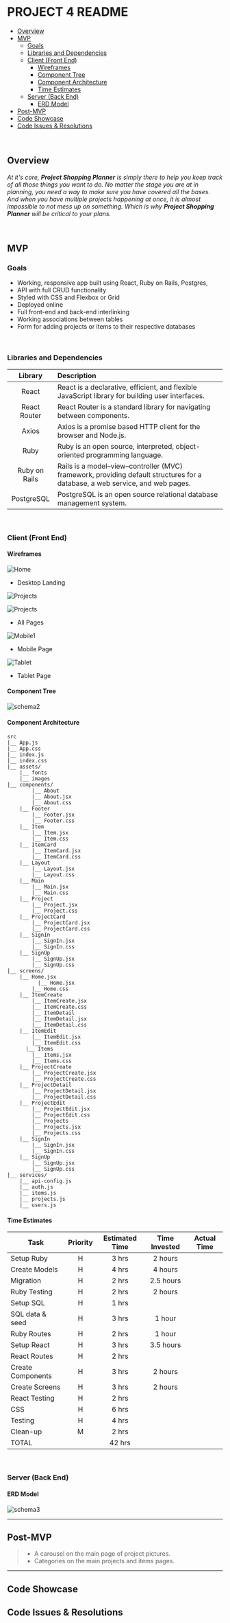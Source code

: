 # PROJECT 4 README <!-- omit in toc -->

- [Overview](#overview)
- [MVP](#mvp)
  - [Goals](#goals)
  - [Libraries and Dependencies](#libraries-and-dependencies)
  - [Client (Front End)](#client-front-end)
    - [Wireframes](#wireframes)
    - [Component Tree](#component-tree)
    - [Component Architecture](#component-architecture)
    - [Time Estimates](#time-estimates)
  - [Server (Back End)](#server-back-end)
    - [ERD Model](#erd-model)
- [Post-MVP](#post-mvp)
- [Code Showcase](#code-showcase)
- [Code Issues & Resolutions](#code-issues--resolutions)

<br>

## Overview

_At it's core, **Project Shopping Planner** is simply there to help you keep track of all those things you want to do. No matter the stage you are at in planning, you need a way to make sure you have covered all the bases. And when you have multiple projects happening at once, it is almost impossible to not mess up on something. Which is why **Project Shopping Planner** will be critical to your plans._

<br>

## MVP

### Goals

- Working, responsive app built using React, Ruby on Rails, Postgres, 
- API with full CRUD functionality
- Styled with CSS and Flexbox or Grid
- Deployed online
- Full front-end and back-end interlinking
- Working associations between tables
- Form for adding projects or items to their respective databases

<br>

### Libraries and Dependencies

|    Library     | Description                                                  |
| :------------: | :----------------------------------------------------------- |
|     React      | React is a declarative, efficient, and flexible JavaScript library for building user interfaces. |
|  React Router  | React Router is a standard library for navigating between components. |
| Axios | Axios is a promise based HTTP client for the browser and Node.js. |
|      Ruby      | Ruby is an open source, interpreted, object-oriented programming language. |
| Ruby on Rails  | Rails is a model–view–controller (MVC) framework, providing default structures for a database, a web service, and web pages. |
| PostgreSQL | PostgreSQL is an open source relational database management system. |

<br>

### Client (Front End)

#### Wireframes

![Home](https://github.com/texasrachel/Personal_Projects-/blob/main/public/images/web1.png)

- Desktop Landing

![Projects](https://github.com/texasrachel/Personal_Projects-/blob/main/public/images/web3.png)

![Projects](https://github.com/texasrachel/Personal_Projects-/blob/main/public/images/web4.png)

- All Pages

![Mobile1](https://github.com/texasrachel/Personal_Projects-/blob/main/public/images/mobile1.png)

- Mobile Page

![Tablet](https://github.com/texasrachel/Personal_Projects-/blob/main/public/images/tablet1.png)

- Tablet Page

#### Component Tree

![schema2](https://github.com/texasrachel/Personal_Projects-/blob/main/public/images/schema1.png)

#### Component Architecture

``` structure
src
|__ App.js
|__ App.css
|__ index.js
|__ index.css
|__ assets/
    |__ fonts
    |__ images
|__ components/
 		|__ About
        |__ About.jsx
        |__ About.css
    |__ Footer
        |__ Footer.jsx
        |__ Footer.css
    |__ Item
        |__ Item.jsx
        |__ Item.css
    |__ ItemCard
        |__ ItemCard.jsx
        |__ ItemCard.css
    |__ Layout
        |__ Layout.jsx
        |__ Layout.css
    |__ Main
        |__ Main.jsx
        |__ Main.css
    |__ Project
        |__ Project.jsx
        |__ Project.css
    |__ ProjectCard
        |__ ProjectCard.jsx
        |__ ProjectCard.css
    |__ SignIn
        |__ SignIn.jsx
        |__ SignIn.css
    |__ SignUp
        |__ SignUp.jsx
        |__ SignUp.css
|__ screens/
    |__ Home.jsx
	      |__ Home.jsx
        |__ Home.css
    |__ ItemCreate
        |__ ItemCreate.jsx
        |__ ItemCreate.css
		|__ ItemDetail
        |__ ItemDetail.jsx
        |__ ItemDetail.css
    |__ ItemEdit
        |__ ItemEdit.jsx
        |__ ItemEdit.css
 	  |__ Items
        |__ Items.jsx
        |__ Items.css
    |__ ProjectCreate
        |__ ProjectCreate.jsx
        |__ ProjectCreate.css
    |__ ProjectDetail
        |__ ProjectDetail.jsx
        |__ ProjectDetail.css
    |__ ProjectEdit
        |__ ProjectEdit.jsx
        |__ ProjectEdit.css
		|__ Projects
        |__ Projects.jsx
        |__ Projects.css
    |__ SignIn
        |__ SignIn.jsx
        |__ SignIn.css
    |__ SignUp
        |__ SignUp.jsx
        |__ SignUp.css
|__ services/
    |__ api-config.js
    |__ auth.js
    |__ items.js
    |__ projects.js
    |__ users.js
```

#### Time Estimates

| Task                        | Priority | Estimated Time | Time Invested | Actual Time |
| --------------------------- | :------: | :------------: | :-----------: | :---------: |
| Setup Ruby                  |    H     |     3 hrs      | 2 hours |             |
| Create Models |    H     |     4 hrs     | 4 hours |             |
| Migration | H | 2 hrs | 2.5 hours | |
| Ruby Testing | H | 2 hrs | 2 hours | |
| Setup SQL | H | 1 hrs | ||
| SQL data & seed | H | 3 hrs | 1 hour ||
| Ruby Routes | H | 2 hrs | 1 hour ||
| Setup React | H | 3 hrs | 3.5 hours ||
| React Routes | H | 2 hrs | ||
| Create Components | H | 3 hrs | 2 hours ||
| Create Screens | H | 3 hrs | 2 hours ||
| React Testing | H | 2 hrs |  ||
| CSS | H | 6 hrs | ||
| Testing | H | 4 hrs | ||
| Clean-up | M | 2 hrs | ||
| TOTAL                       |          |     42 hrs     |          |          |

<br>

### Server (Back End)

#### ERD Model

![schema3](https://github.com/texasrachel/Personal_Projects-/blob/main/public/images/Project%20Project.jpg)

***

## Post-MVP

> - A carousel on the main page of project pictures. 
> - Categories on the main projects and items pages.

***

## Code Showcase

> 

## Code Issues & Resolutions

> 

